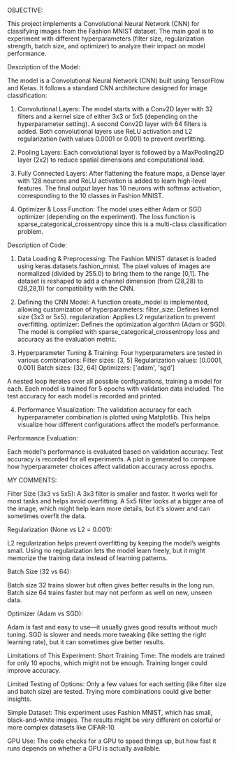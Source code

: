 OBJECTIVE:

This project implements a Convolutional Neural Network (CNN) for classifying images from the Fashion MNIST dataset. The main goal is to experiment with different hyperparameters (filter size, regularization strength, batch size, and optimizer) to analyze their impact on model performance.

Description of the Model:

The model is a Convolutional Neural Network (CNN) built using TensorFlow and Keras. It follows a standard CNN architecture designed for image classification:

1. Convolutional Layers:
The model starts with a Conv2D layer with 32 filters and a kernel size of either 3x3 or 5x5 (depending on the hyperparameter setting).
A second Conv2D layer with 64 filters is added.
Both convolutional layers use ReLU activation and L2 regularization (with values 0.0001 or 0.001) to prevent overfitting.

2. Pooling Layers:
Each convolutional layer is followed by a MaxPooling2D layer (2x2) to reduce spatial dimensions and computational load.

3. Fully Connected Layers:
After flattening the feature maps, a Dense layer with 128 neurons and ReLU activation is added to learn high-level features.
The final output layer has 10 neurons with softmax activation, corresponding to the 10 classes in Fashion MNIST.

4. Optimizer & Loss Function:
The model uses either Adam or SGD optimizer (depending on the experiment).
The loss function is sparse_categorical_crossentropy since this is a multi-class classification problem.



Description of Code:

1. Data Loading & Preprocessing:
The Fashion MNIST dataset is loaded using keras.datasets.fashion_mnist.
The pixel values of images are normalized (divided by 255.0) to bring them to the range [0,1].
The dataset is reshaped to add a channel dimension (from (28,28) to (28,28,1)) for compatibility with the CNN.


2. Defining the CNN Model:
A function create_model is implemented, allowing customization of hyperparameters:
filter_size: Defines kernel size (3x3 or 5x5).
regularization: Applies L2 regularization to prevent overfitting.
optimizer: Defines the optimization algorithm (Adam or SGD).
The model is compiled with sparse_categorical_crossentropy loss and accuracy as the evaluation metric.

3. Hyperparameter Tuning & Training:
Four hyperparameters are tested in various combinations:
Filter sizes: [3, 5]
Regularization values: [0.0001, 0.001]
Batch sizes: [32, 64]
Optimizers: ['adam', 'sgd']

A nested loop iterates over all possible configurations, training a model for each.
Each model is trained for 5 epochs with validation data included.
The test accuracy for each model is recorded and printed.

4. Performance Visualization:
The validation accuracy for each hyperparameter combination is plotted using Matplotlib.
This helps visualize how different configurations affect the model’s performance.



Performance Evaluation:

Each model's performance is evaluated based on validation accuracy.
Test accuracy is recorded for all experiments.
A plot is generated to compare how hyperparameter choices affect validation accuracy across epochs.



MY COMMENTS:

Filter Size (3x3 vs 5x5):
A 3x3 filter is smaller and faster. It works well for most tasks and helps avoid overfitting.
A 5x5 filter looks at a bigger area of the image, which might help learn more details, but it’s slower and can sometimes overfit the data.

Regularization (None vs L2 = 0.001):

L2 regularization helps prevent overfitting by keeping the model’s weights small.
Using no regularization lets the model learn freely, but it might memorize the training data instead of learning patterns.

Batch Size (32 vs 64):

Batch size 32 trains slower but often gives better results in the long run.
Batch size 64 trains faster but may not perform as well on new, unseen data.

Optimizer (Adam vs SGD):

Adam is fast and easy to use—it usually gives good results without much tuning.
SGD is slower and needs more tweaking (like setting the right learning rate), but it can sometimes give better results.

Limitations of This Experiment:
Short Training Time:
The models are trained for only 10 epochs, which might not be enough. Training longer could improve accuracy.

Limited Testing of Options:
Only a few values for each setting (like filter size and batch size) are tested. Trying more combinations could give better insights.

Simple Dataset:
This experiment uses Fashion MNIST, which has small, black-and-white images. The results might be very different on colorful or more complex datasets like CIFAR-10.

GPU Use:
The code checks for a GPU to speed things up, but how fast it runs depends on whether a GPU is actually available.


